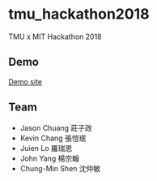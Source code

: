 # tmu_hackathon2018
TMU x MIT Hackathon 2018


## Demo
[Demo site](https://chuangtc.com/tmu_hackathon2018/)


## Team
* Jason Chuang 莊子政
* Kevin Chang	張愷珉
* Juien Lo 羅瑞恩
* John Yang 楊宗翰
* Chung-Min Shen 沈仲敏
